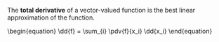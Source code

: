 The **total derivative** of a vector-valued function is the best linear approximation of the function.

\begin{equation}
\dd{f} = \sum_{i} \pdv{f}{x_i} \dd{x_i}
\end{equation}